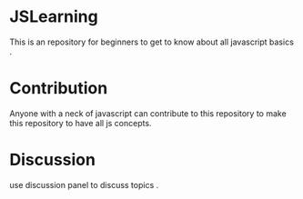 # JSLearning
This is an repository for beginners to get to know about all javascript basics .

# Contribution
Anyone with a neck of javascript can contribute to this repository to make this repository to have all js concepts.

# Discussion
use discussion panel to discuss topics .
